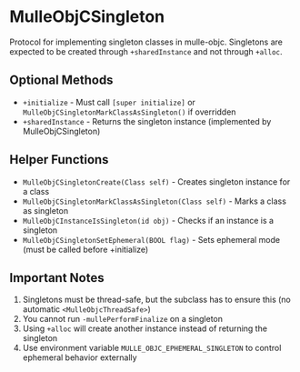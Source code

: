 # MulleObjCSingleton

Protocol for implementing singleton classes in mulle-objc. Singletons are expected to be created through `+sharedInstance` and not through `+alloc`.

## Optional Methods

- `+initialize` - Must call `[super initialize]` or `MulleObjCSingletonMarkClassAsSingleton()` if overridden
- `+sharedInstance` - Returns the singleton instance (implemented by MulleObjCSingleton)

## Helper Functions

- `MulleObjCSingletonCreate(Class self)` - Creates singleton instance for a class
- `MulleObjCSingletonMarkClassAsSingleton(Class self)` - Marks a class as singleton
- `MulleObjCInstanceIsSingleton(id obj)` - Checks if an instance is a singleton
- `MulleObjCSingletonSetEphemeral(BOOL flag)` - Sets ephemeral mode (must be called before +initialize)

## Important Notes

1. Singletons must be thread-safe, but the subclass has to ensure this (no automatic `<MulleObjcThreadSafe>`)
2. You cannot run `-mullePerformFinalize` on a singleton
3. Using `+alloc` will create another instance instead of returning the singleton
4. Use environment variable `MULLE_OBJC_EPHEMERAL_SINGLETON` to control ephemeral behavior externally
